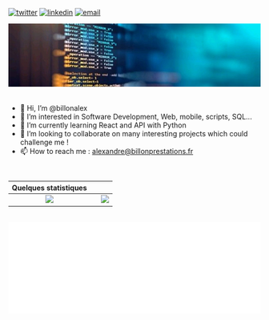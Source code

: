[![twitter](https://img.shields.io/badge/twitter--lightgrey?style=social&logo=twitter)](https://twitter.com/AlexandreBill)
[![linkedin](https://img.shields.io/badge/linkedin--lightgrey?style=social&logo=linkedin)](https://www.linkedin.com/in/alexandrebillon/)
[![email](https://img.shields.io/badge/email--lightgrey?style=social&logo=gmail)](mailto:alexandre@billonprestations.fr)

<img src="./images/1653574169882.jpeg" alt="cover" title="Cover"/>&nbsp;&nbsp; 

- 👋 Hi, I’m @billonalex
- 👀 I’m interested in Software Development, Web, mobile, scripts, SQL...
- 🌱 I’m currently learning React and API with Python
- 💞️ I’m looking to collaborate on many interesting projects which could challenge me !
- 📫 How to reach me : alexandre@billonprestations.fr

&nbsp;&nbsp;

| Quelques statistiques | | |
| :---: |:---:| :---:|
| ![](https://github-readme-stats.vercel.app/api/top-langs/?username=billonalex&theme=radical&hide_langs_below=8)     |  | ![](https://github-readme-stats.vercel.app/api?username=billonalex&show_icons=true&theme=radical&count_private=true) |




&nbsp;&nbsp;<img src="./images/white_logo_transparent_background.png" alt="bp" title="Billon Prestations"/>&nbsp;&nbsp; 

<!---
billonalex/billonalex is a ✨ special ✨ repository because its `README.md` (this file) appears on your GitHub profile.
You can click the Preview link to take a look at your changes.
--->
